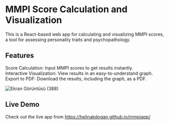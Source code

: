 # MMPI Score Calculation and Visualization </br>
This is a React-based web app for calculating and visualizing MMPI scores, a tool for assessing personality traits and psychopathology. </br>

## Features </br>
Score Calculation: Input MMPI scores to get results instantly. </br>
Interactive Visualization: View results in an easy-to-understand graph. </br>
Export to PDF: Download the results, including the graph, as a PDF. </br>

![Ekran Görüntüsü (388)](https://github.com/user-attachments/assets/8663dfca-90c0-456d-84d6-a4054beb3f8f)

## Live Demo </br>
Check out the live app from https://helinakdogan.github.io/mmpiapp/
